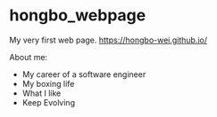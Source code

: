 # hongbo_webpage

My very first web page.
https://hongbo-wei.github.io/

About me:

- My career of a software engineer
- My boxing life
- What I like
- Keep Evolving
